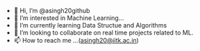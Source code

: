 - 👋 Hi, I’m @asingh20github
- 👀 I’m interested in Machine Learning...
- 🌱 I’m currently learning Data Structue and Algorithms
- 💞️ I’m looking to collaborate on real time projects related to ML.
- 📫 How to reach me ...(asingh20@iitk.ac.in)

<!---
asingh20github/asingh20github is a ✨ special ✨ repository because its `README.md` (this file) appears on your GitHub profile.
You can click the Preview link to take a look at your changes.
--->
